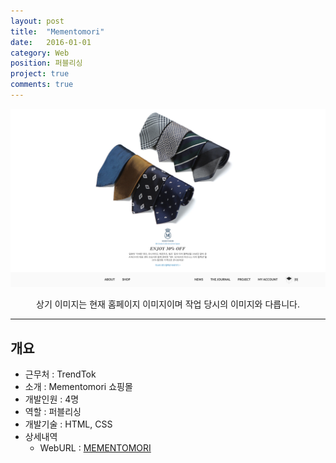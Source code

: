 ```yaml
---
layout: post
title:  "Mementomori"
date:   2016-01-01
category: Web
position: 퍼블리싱
project: true
comments: true
---
```


![Homepage Img](../assets/img/project/mementomori1.png)

<center>상기 이미지는 현재 홈페이지 이미지이며 작업 당시의 이미지와 다릅니다.</center>

---


## 개요
- 근무처 : TrendTok
- 소개 : Mementomori 쇼핑몰
- 개발인원 : 4명
- 역할 : 퍼블리싱
- 개발기술 : HTML, CSS
- 상세내역
  - WebURL : [MEMENTOMORI](http://mementomori.co.kr/)
